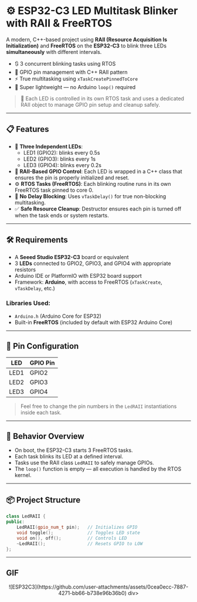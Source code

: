# ⚙️ ESP32-C3 LED Multitask Blinker with RAII & FreeRTOS

A modern, C++-based project using **RAII (Resource Acquisition Is Initialization)** and **FreeRTOS** on the **ESP32-C3** to blink three LEDs **simultaneously** with different intervals.

- 🔃 3 concurrent blinking tasks using RTOS
- 🧠 GPIO pin management with C++ RAII pattern
- ⚡ True multitasking using `xTaskCreatePinnedToCore`
- 🚀 Super lightweight — no Arduino `loop()` required

> 🔧 Each LED is controlled in its own RTOS task and uses a dedicated RAII object to manage GPIO pin setup and cleanup safely.

---

## 📋 Features

- 🌈 **Three Independent LEDs**:
  - LED1 (GPIO2): blinks every 0.5s
  - LED2 (GPIO3): blinks every 1s
  - LED3 (GPIO4): blinks every 0.2s
- 🧱 **RAII-Based GPIO Control**: Each LED is wrapped in a C++ class that ensures the pin is properly initialized and reset.
- ⚙️ **RTOS Tasks (FreeRTOS)**: Each blinking routine runs in its own FreeRTOS task pinned to core 0.
- 🔄 **No Delay Blocking**: Uses `vTaskDelay()` for true non-blocking multitasking.
- ✅ **Safe Resource Cleanup**: Destructor ensures each pin is turned off when the task ends or system restarts.

---

## 🛠️ Requirements

- A **Seeed Studio ESP32-C3** board or equivalent
- 3 **LEDs** connected to GPIO2, GPIO3, and GPIO4 with appropriate resistors
- Arduino IDE or PlatformIO with ESP32 board support
- Framework: **Arduino**, with access to FreeRTOS (`xTaskCreate`, `vTaskDelay`, etc.)

### Libraries Used:
- `Arduino.h` (Arduino Core for ESP32)
- Built-in **FreeRTOS** (included by default with ESP32 Arduino Core)

---

## 🔩 Pin Configuration

| LED   | GPIO Pin |
|--------|-----------|
| LED1   | GPIO2     |
| LED2   | GPIO3     |
| LED3   | GPIO4     |

> Feel free to change the pin numbers in the `LedRAII` instantiations inside each task.

---

## 🧪 Behavior Overview

- On boot, the ESP32-C3 starts 3 FreeRTOS tasks.
- Each task blinks its LED at a defined interval.
- Tasks use the RAII class `LedRAII` to safely manage GPIOs.
- The `loop()` function is empty — all execution is handled by the RTOS kernel.

---

## 📦 Project Structure

```cpp
class LedRAII {
public:
    LedRAII(gpio_num_t pin);   // Initializes GPIO
    void toggle();             // Toggles LED state
    void on(), off();          // Controls LED
    ~LedRAII();                // Resets GPIO to LOW
};
```

---

## GIF
<div style="text-align: center;">
![ESP32C3](https://github.com/user-attachments/assets/0cea0ecc-7887-4271-bb66-b738e96b36b0)
div>
